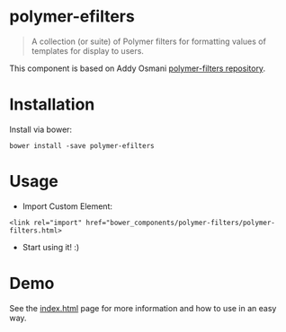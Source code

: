 polymer-efilters
================

> A collection (or suite) of Polymer filters for formatting values of templates for display to users.

This component is based on Addy Osmani [polymer-filters repository](https://github.com/addyosmani/polymer-filters).

# Installation
Install via bower:
````
bower install -save polymer-efilters
````

# Usage

- Import Custom Element:
````
<link rel="import" href="bower_components/polymer-filters/polymer-filters.html>
````
- Start using it! :)

# Demo

See the [index.html](https://github.com/eumendoza/polymer-filters/blob/master/index.html) page for more information and how to use in an easy way.
